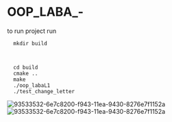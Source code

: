 # OOP_LABA_-



to run project run 



```
  mkdir build



  cd build
  cmake ..
  make
  ./oop_labaL1
  ./test_change_letter

```

![93533532-6e7c8200-f943-11ea-9430-8276e7f1152a](https://github.com/user-attachments/assets/cec598c4-bd88-4a5b-93c1-0beb2fd1b063)    ![93533532-6e7c8200-f943-11ea-9430-8276e7f1152a](https://github.com/user-attachments/assets/a26f770c-5ee8-439a-89b3-40c3b588c132)



